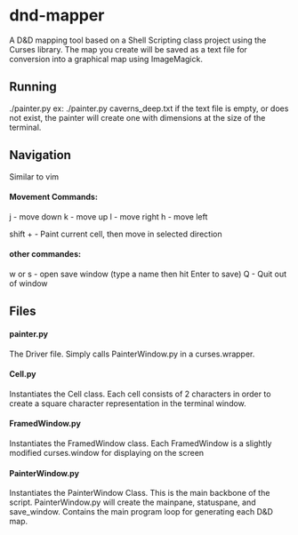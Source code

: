 # dnd-mapper
A D&amp;D mapping tool based on a Shell Scripting class project using the Curses library.  The map you create will be saved as a text file for conversion into a graphical map using ImageMagick.

## Running
./painter.py <textfile>
ex: ./painter.py caverns_deep.txt
if the text file is empty, or does not exist, the painter will create one with dimensions at the size of the terminal.

## Navigation
Similar to vim
#### Movement Commands:
j - move down
k - move up
l - move right
h - move left

shift + <movement command> - Paint current cell, then move in selected direction

#### other commandes:
w or s - open save window (type a name then hit Enter to save)
Q - Quit out of window


## Files

#### painter.py
The Driver file.  Simply calls PainterWindow.py in a curses.wrapper.

#### Cell.py
Instantiates the Cell class.  Each cell consists of 2 characters in order to create a square character representation in the terminal window.

#### FramedWindow.py
Instantiates the FramedWindow class.  Each FramedWindow is a slightly modified curses.window for displaying on the screen

#### PainterWindow.py
Instantiates the PainterWindow Class.  This is the main backbone of the script.  PainterWindow.py will create the mainpane, statuspane, and save_window.  Contains the main program loop for generating each D&D map.
